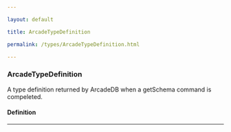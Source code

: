 ```yaml
---

layout: default

title: ArcadeTypeDefinition

permalink: /types/ArcadeTypeDefinition.html

---
```


### ArcadeTypeDefinition

A type definition returned by ArcadeDB when a getSchema command
is compeleted.

#### Definition

---

